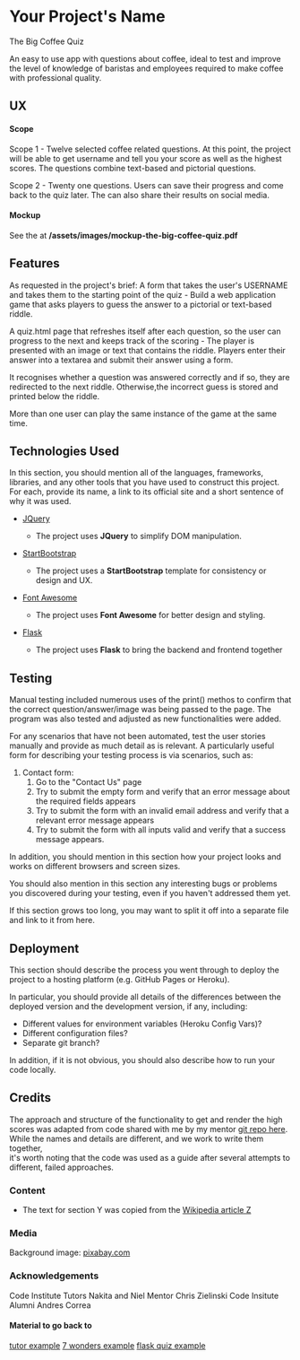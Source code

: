 # Your Project's Name

The Big Coffee Quiz

An easy to use app with questions about coffee, ideal to test and improve the 
level of knowledge of baristas and employees required to make coffee 
with professional quality.
 
## UX
#### Scope
Scope 1 - Twelve selected coffee related questions. At this point, the project
will be able to get username and tell you your score as well as the highest scores.
The questions combine text-based and pictorial questions.

Scope 2 - Twenty one questions. Users can save their progress and come back to the
quiz later. The can also share their results on social media.

#### Mockup
See the at **/assets/images/mockup-the-big-coffee-quiz.pdf**

## Features
As requested in the project's brief:
A form that takes the user's USERNAME and takes them to the starting point of the quiz - Build a web application game that asks players to guess the answer to a pictorial or text-based riddle.

A quiz.html page that refreshes itself after each question, so the user can progress to the next
and keeps track of the scoring - The player is presented with an image or text that contains the riddle. 
Players enter their answer into a textarea and submit their answer using a form.

It recognises whether a question was answered correctly and if so, they are redirected to the next riddle.
Otherwise,the incorrect guess is stored and printed below the riddle. 

More than one user can play the same instance of the game at the same time.
 

## Technologies Used

In this section, you should mention all of the languages, frameworks, libraries, and any other tools that you have used to construct this project. For each, provide its name, a link to its official site and a short sentence of why it was used.

- [JQuery](https://jquery.com)
    - The project uses **JQuery** to simplify DOM manipulation.

- [StartBootstrap](https://startbootstrap.com/)
    - The project uses a **StartBootstrap** template for consistency or design and UX.

- [Font Awesome](https://fontawesome.com/)
    - The project uses **Font Awesome** for better design and styling.
    
- [Flask](http://flask.pocoo.org/)
    - The project uses **Flask** to bring the backend and frontend together 

## Testing

Manual testing included numerous uses of the print() methos to confirm that the 
correct question/answer/image was being passed to the page.
The program was also tested and adjusted as new functionalities were added.

For any scenarios that have not been automated, test the user stories manually 
and provide as much detail as is relevant. 
A particularly useful form for describing your testing process is via scenarios, such as:

1. Contact form:
    1. Go to the "Contact Us" page
    2. Try to submit the empty form and verify that an error message about the required fields appears
    3. Try to submit the form with an invalid email address and verify that a relevant error message appears
    4. Try to submit the form with all inputs valid and verify that a success message appears.

In addition, you should mention in this section how your project looks and works on different browsers and screen sizes.

You should also mention in this section any interesting bugs or problems you discovered during your testing, even if you haven't addressed them yet.

If this section grows too long, you may want to split it off into a separate file and link to it from here.

## Deployment

This section should describe the process you went through to deploy the project to a hosting platform (e.g. GitHub Pages or Heroku).

In particular, you should provide all details of the differences between the deployed version and the development version, if any, including:
- Different values for environment variables (Heroku Config Vars)?
- Different configuration files?
- Separate git branch?

In addition, if it is not obvious, you should also describe how to run your code locally.


## Credits
The approach and structure of the functionality to get and render the high scores was 
adapted from code shared with me by my mentor [git repo here](https://github.com/ckz8780/ci-pp-milestone-riddlemethis/blob/master/run.py).</br>
While the names and details are different, and we work to write them together, </br>
it's worth noting that the code was used as a guide after several attempts to </br>
different, failed approaches.</br>


### Content
- The text for section Y was copied from the [Wikipedia article Z](https://en.wikipedia.org/wiki/Z)

### Media
Background image: [pixabay.com](https://pixabay.com/en/coffee-coffee-beans-drink-caffeine-1324126/)

### Acknowledgements
Code Institute Tutors Nakita and Niel
Mentor Chris Zielinski
Code Insitute Alumni Andres Correa


#### Material to go back to
[tutor example](https://github.com/ckz8780/ci-pp-milestone-riddlemethis)
[7 wonders example](http://radiusofcircle.blogspot.com/2016/03/making-quiz-website-with-python.html)
[flask quiz example](https://github.com/vgel/simple-quiz)